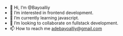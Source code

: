 - 👋 Hi, I’m @Bayoalliy
- 👀 I’m interested in frontend development.
- 🌱 I’m currently learning javascript.
- 💞️ I’m looking to collaborate on fullstack development.
- 📫 How to reach me adebayoalliy@gmail.com

<!---
Bayoalliy/Bayoalliy is a ✨ special ✨ repository because its `README.md` (this file) appears on your GitHub profile.
You can click the Preview link to take a look at your changes.
--->
